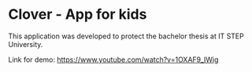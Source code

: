 # Clover - App for kids

This application was developed to protect the bachelor thesis at IT STEP University.

Link for demo: https://www.youtube.com/watch?v=1OXAF9_IWig
